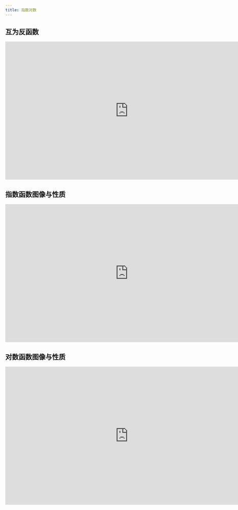 ```yaml
---
title: 指数对数
---
```


## 互为反函数

<iframe allowfullscreen width="772" height="434" src="https://www.netpad.net.cn/presentationEditor/presentationPlay.html#265277" frameborder="0" scrolling="auto"></iframe>

## 指数函数图像与性质

<iframe allowfullscreen width="772" height="434" src="https://www.netpad.net.cn/presentationEditor/presentationPlay.html#264651" frameborder="0" scrolling="auto"></iframe>

## 对数函数图像与性质

<iframe allowfullscreen width="772" height="434" src="https://www.netpad.net.cn/presentationEditor/presentationPlay.html#264944" frameborder="0" scrolling="auto"></iframe>
